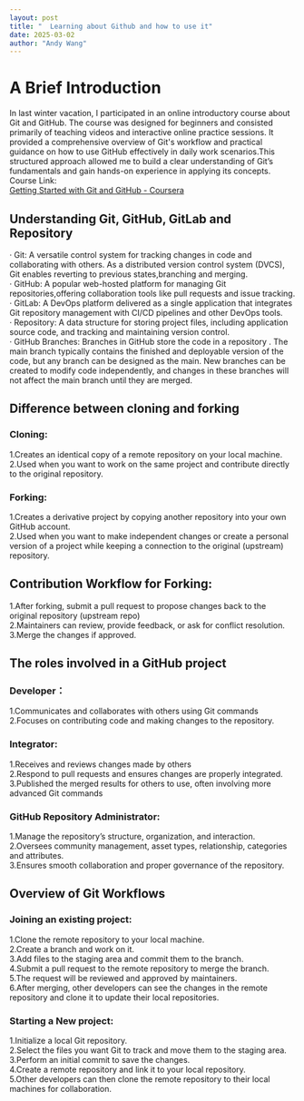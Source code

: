 ```yaml
---
layout: post
title: "  Learning about Github and how to use it"
date: 2025-03-02
author: "Andy Wang"
---
```

# A Brief Introduction 
In last winter vacation, I participated in an online introductory course about Git and GitHub. The
course was designed for beginners and consisted primarily of teaching videos and
interactive online practice sessions. It provided a comprehensive overview of Git's
workflow and practical guidance on how to use GitHub effectively in daily work
scenarios.This structured approach allowed me to build a clear understanding of
Git’s fundamentals and gain hands-on experience in applying its concepts.\
Course Link:\
[Getting Started with Git and GitHub - Coursera](https://www.coursera.org/learn/getting-started-with-git-and-github/home/module/1)


## Understanding Git, GitHub, GitLab and Repository

· Git: A versatile control system for tracking changes in code and collaborating with others. As a distributed version control system (DVCS), Git enables reverting to previous states,branching and merging.\
· GitHub: A popular web-hosted platform for managing Git repositories,offering collaboration tools like pull requests and issue tracking.\
· GitLab: A DevOps platform delivered as a single application that integrates Git repository management with CI/CD pipelines and other DevOps tools.\
· Repository: A data structure for storing project files, including application source code, and tracking and maintaining version control.\
· GitHub Branches: Branches in GitHub store the code in a repository . The main branch typically contains the finished and deployable version of the code, but any branch can be designed as the main. New branches can be created to modify code independently, and changes in these branches will not affect the main branch until they are merged.

## Difference between cloning and forking

### Cloning:
1.Creates an identical copy of a remote repository on your local machine.\
2.Used when you want to work on the same project and contribute directly to the original repository.

### Forking:
1.Creates a derivative project by copying another repository into your own GitHub account.\
2.Used when you want to make independent changes or create a personal version of a project while keeping a connection to the original (upstream) repository.

## Contribution Workflow for Forking:

1.After forking, submit a pull request to propose changes back to the original repository (upstream repo)\
2.Maintainers can review, provide feedback, or ask for conflict resolution.\
3.Merge the changes if approved.

## The roles involved in a GitHub project
 
### Developer：
1.Communicates and collaborates with others using Git commands\
2.Focuses on contributing code and making changes to the repository.

### Integrator:
1.Receives and reviews changes made by others\
2.Respond to pull requests and ensures changes are properly integrated.\
3.Published the merged results for others to use, often involving more advanced Git commands

### GitHub Repository Administrator:
1.Manage the repository’s structure, organization, and interaction.\
2.Oversees community management, asset types, relationship, categories and attributes.\
3.Ensures smooth collaboration and proper governance of the repository.

## Overview of Git Workflows

### Joining an existing project:
1.Clone the remote repository to your local machine.\
2.Create a branch and work on it.\
3.Add files to the staging area and commit them to the branch.\
4.Submit a pull request to the remote repository to merge the branch.\
5.The request will be reviewed and approved by maintainers.\
6.After merging, other developers can see the changes in the remote repository and clone it to update their local repositories.

### Starting a New project:
1.Initialize a local Git repository.\
2.Select the files you want Git to track and move them to the staging area.\
3.Perform an initial commit to save the changes.\
4.Create a remote repository and link it to your local repository.\
5.Other developers can then clone the remote repository to their local machines for collaboration.
